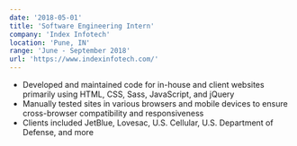 ```yaml
---
date: '2018-05-01'
title: 'Software Engineering Intern'
company: 'Index Infotech'
location: 'Pune, IN'
range: 'June - September 2018'
url: 'https://www.indexinfotech.com/'
---
```


- Developed and maintained code for in-house and client websites primarily using HTML, CSS, Sass, JavaScript, and jQuery
- Manually tested sites in various browsers and mobile devices to ensure cross-browser compatibility and responsiveness
- Clients included JetBlue, Lovesac, U.S. Cellular, U.S. Department of Defense, and more
